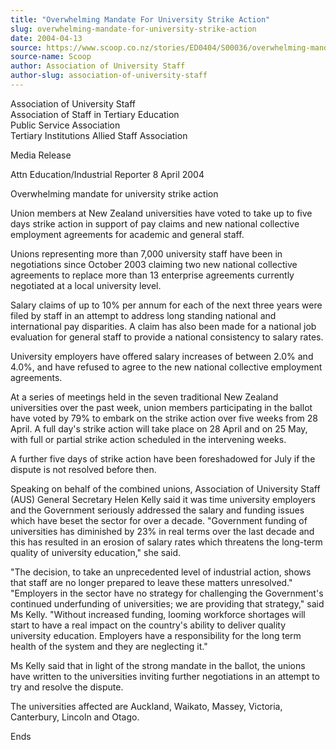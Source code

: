```yaml
---
title: "Overwhelming Mandate For University Strike Action"
slug: overwhelming-mandate-for-university-strike-action
date: 2004-04-13
source: https://www.scoop.co.nz/stories/ED0404/S00036/overwhelming-mandate-for-university-strike-action.htm
source-name: Scoop
author: Association of University Staff
author-slug: association-of-university-staff
---
```


<p>Association of University Staff  <br>Association of Staff in
Tertiary Education<br>Public Service Association<br>Tertiary
Institutions Allied Staff Association</p>

<p>Media Release</p>

<p>Attn
Education/Industrial Reporter 8 April 2004</p>

<p>Overwhelming
mandate for university strike action</p>

<p>Union members at New
Zealand universities have voted to take up to five days
strike action in support of pay claims and new national
collective employment agreements for academic and general
staff.<p>

<p>Unions representing more than 7,000 university
staff have been in negotiations since October 2003 claiming
two new national collective agreements to replace more than
13 enterprise agreements currently negotiated at a local
university level.<p>

<p>Salary claims of up to 10% per annum
for each of the next three years were filed by staff in an
attempt to address long standing national and international
pay disparities. A claim has also been made for a national
job evaluation for general staff to provide a national
consistency to salary rates.</p>

<p>University employers have
offered salary increases of between 2.0% and 4.0%, and have
refused to agree to the new national collective employment
agreements.</p>

<p>At a series of meetings held in the seven
traditional New Zealand universities over the past week,
union members participating in the ballot have voted by 79%
to embark on the strike action over five weeks from 28
April. A full day's strike action will take place on 28
April and on 25 May, with full or partial strike action
scheduled in the intervening weeks.<p>
<p>A further five days of
strike action have been foreshadowed for July if the dispute
is not resolved before then.</p>

<p>Speaking on behalf of the
combined unions, Association of University Staff (AUS)
General Secretary Helen Kelly said it was time university
employers and the Government seriously addressed the salary
and funding issues which have beset the sector for over a
decade. "Government funding of universities has diminished
by 23% in real terms over the last decade and this has
resulted in an erosion of salary rates which threatens the
long-term quality of university education," she said.</p>

<p>"The
decision, to take an unprecedented level of industrial
action, shows that staff are no longer prepared to leave
these matters unresolved." "Employers in the sector have no
strategy for challenging the Government's continued
underfunding of universities; we are providing that
strategy," said Ms Kelly. "Without increased funding,
looming workforce shortages will start to have a real impact
on the country's ability to deliver quality university
education. Employers have a responsibility for the long term
health of the system and they are neglecting it."</p>

<p>Ms Kelly
said that in light of the strong mandate in the ballot, the
unions have written to the universities inviting further
negotiations in an attempt to try and resolve the
dispute.</p>

<p>The universities affected are Auckland, Waikato,
Massey, Victoria, Canterbury, Lincoln and Otago.</p>

<p>Ends</p>






<!--


